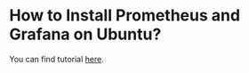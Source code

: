# How to Install Prometheus and Grafana on Ubuntu?

You can find tutorial [here](https://antonputra.com/monitoring/Install-prometheus-and-grafana-on-ubuntu/).
